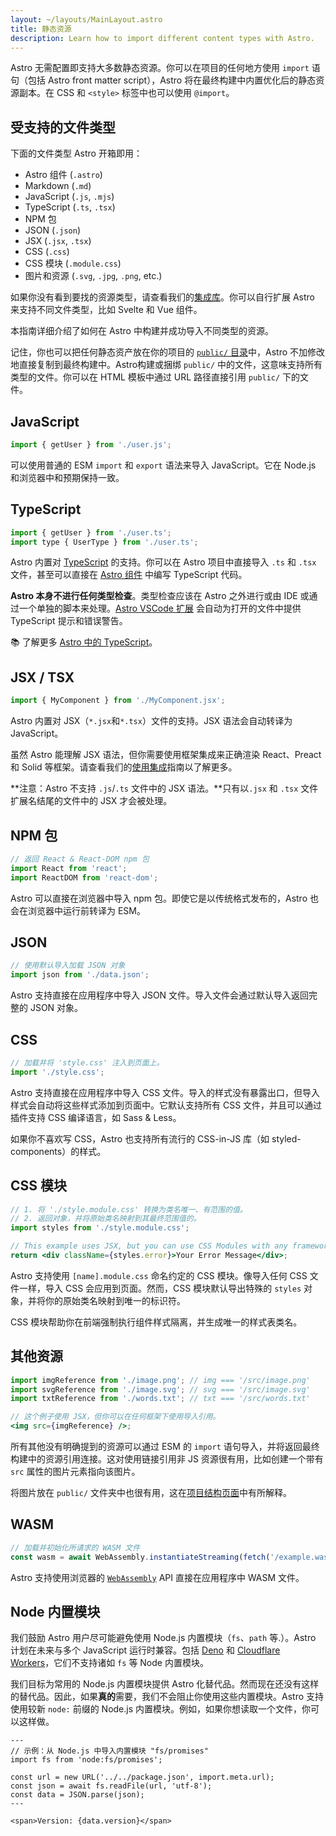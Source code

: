 ```yaml
---
layout: ~/layouts/MainLayout.astro
title: 静态资源
description: Learn how to import different content types with Astro.
---
```


Astro 无需配置即支持大多数静态资源。你可以在项目的任何地方使用 `import` 语句（包括 Astro front matter script），Astro 将在最终构建中内置优化后的静态资源副本。在 CSS 和 `<style>` 标签中也可以使用 `@import`。

## 受支持的文件类型

下面的文件类型 Astro 开箱即用：

- Astro 组件 (`.astro`)
- Markdown (`.md`)
- JavaScript (`.js`, `.mjs`)
- TypeScript (`.ts`, `.tsx`)
- NPM 包
- JSON (`.json`)
- JSX (`.jsx`, `.tsx`)
- CSS (`.css`)
- CSS 模块 (`.module.css`)
- 图片和资源 (`.svg`, `.jpg`, `.png`, etc.)

如果你没有看到要找的资源类型，请查看我们的[集成库](https://astro.build/integrations/)。你可以自行扩展 Astro 来支持不同文件类型，比如 Svelte 和 Vue 组件。

本指南详细介绍了如何在 Astro 中构建并成功导入不同类型的资源。

记住，你也可以把任何静态资产放在你的项目的 [`public/` 目录](/zh-CN/core-concepts/project-structure/#public)中，Astro 不加修改地直接复制到最终构建中。Astro构建或捆绑 `public/` 中的文件，这意味支持所有类型的文件。你可以在 HTML 模板中通过 URL 路径直接引用 `public/` 下的文件。

## JavaScript

```js
import { getUser } from './user.js';
```

可以使用普通的 ESM `import` 和 `export` 语法来导入 JavaScript。它在 Node.js 和浏览器中和预期保持一致。

## TypeScript

```js
import { getUser } from './user.ts';
import type { UserType } from './user.ts';
```

Astro 内置对 [TypeScript](https://www.typescriptlang.org/) 的支持。你可以在 Astro 项目中直接导入 `.ts` 和 `.tsx` 文件，甚至可以直接在 [Astro 组件](/zh-CN/core-concepts/astro-components/#组件-script) 中编写 TypeScript 代码。

**Astro 本身不进行任何类型检查**。类型检查应该在 Astro 之外进行或由 IDE 或通过一个单独的脚本来处理。[Astro VSCode 扩展](/zh-CN/editor-setup/) 会自动为打开的文件中提供 TypeScript 提示和错误警告。

📚 了解更多 [Astro 中的 TypeScript](/zh-CN/guides/typescript/)。

## JSX / TSX

```js
import { MyComponent } from './MyComponent.jsx';
```

Astro 内置对 JSX（`*.jsx`和`*.tsx`）文件的支持。JSX 语法会自动转译为 JavaScript。

虽然 Astro 能理解 JSX 语法，但你需要使用框架集成来正确渲染 React、Preact 和 Solid 等框架。请查看我们的[使用集成](/zh-CN/guides/integrations-guide/)指南以了解更多。

**注意：Astro 不支持 `.js`/`.ts` 文件中的 JSX 语法。**只有以`.jsx` 和 `.tsx` 文件扩展名结尾的文件中的 JSX 才会被处理。

## NPM 包

```js
// 返回 React & React-DOM npm 包
import React from 'react';
import ReactDOM from 'react-dom';
```

Astro 可以直接在浏览器中导入 npm 包。即使它是以传统格式发布的，Astro 也会在浏览器中运行前转译为 ESM。

## JSON

```js
// 使用默认导入加载 JSON 对象
import json from './data.json';
```

Astro 支持直接在应用程序中导入 JSON 文件。导入文件会通过默认导入返回完整的 JSON 对象。

## CSS

```js
// 加载并将 'style.css' 注入到页面上。
import './style.css';
```

Astro 支持直接在应用程序中导入 CSS 文件。导入的样式没有暴露出口，但导入样式会自动将这些样式添加到页面中。它默认支持所有 CSS 文件，并且可以通过插件支持 CSS 编译语言，如 Sass & Less。

如果你不喜欢写 CSS，Astro 也支持所有流行的 CSS-in-JS 库（如 styled-components）的样式。

## CSS 模块

```jsx
// 1. 将 './style.module.css' 转换为类名唯一、有范围的值。
// 2. 返回对象，并将原始类名映射到其最终范围值的。
import styles from './style.module.css';

// This example uses JSX, but you can use CSS Modules with any framework.
return <div className={styles.error}>Your Error Message</div>;
```

Astro 支持使用 `[name].module.css` 命名约定的 CSS 模块。像导入任何 CSS 文件一样，导入 CSS 会应用到页面。然而，CSS 模块默认导出特殊的 `styles` 对象，并将你的原始类名映射到唯一的标识符。

CSS 模块帮助你在前端强制执行组件样式隔离，并生成唯一的样式表类名。

## 其他资源

```jsx
import imgReference from './image.png'; // img === '/src/image.png'
import svgReference from './image.svg'; // svg === '/src/image.svg'
import txtReference from './words.txt'; // txt === '/src/words.txt'

// 这个例子使用 JSX，但你可以在任何框架下使用导入引用。
<img src={imgReference} />;
```

所有其他没有明确提到的资源可以通过 ESM 的 `import` 语句导入，并将返回最终构建中的资源引用连接。这对使用链接引用非 JS 资源很有用，比如创建一个带有 `src` 属性的图片元素指向该图片。

将图片放在 `public/` 文件夹中也很有用，这在[项目结构页面](/zh-CN/core-concepts/project-structure/#public)中有所解释。

## WASM

```js
// 加载并初始化所请求的 WASM 文件
const wasm = await WebAssembly.instantiateStreaming(fetch('/example.wasm'));
```

Astro 支持使用浏览器的 [`WebAssembly`](https://developer.mozilla.org/en-US/docs/Web/JavaScript/Reference/Global_Objects/WebAssembly) API 直接在应用程序中 WASM 文件。

## Node 内置模块

我们鼓励 Astro 用户尽可能避免使用 Node.js 内置模块（`fs`、`path` 等.）。Astro 计划在未来与多个 JavaScript 运行时兼容。包括 [Deno](https://deno.land/) 和 [Cloudflare Workers](https://workers.cloudflare.com/)，它们不支持诸如 `fs` 等 Node 内置模块。

我们目标为常用的 Node.js 内置模块提供 Astro 化替代品。然而现在还没有这样的替代品。因此，如果**真的**需要，我们不会阻止你使用这些内置模块。Astro 支持使用较新 `node:` 前缀的 Node.js 内置模块。例如，如果你想读取一个文件，你可以这样做。

```astro
---
// 示例：从 Node.js 中导入内置模块 "fs/promises"
import fs from 'node:fs/promises';

const url = new URL('../../package.json', import.meta.url);
const json = await fs.readFile(url, 'utf-8');
const data = JSON.parse(json);
---

<span>Version: {data.version}</span>
```
